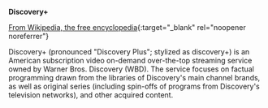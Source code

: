 <!-- markdownlint-disable MD041-->
**Discovery+**<br>

[From Wikipedia, the free encyclopedia](https://en.wikipedia.org/wiki/Discovery%2B){:target="\_blank" rel="noopener noreferrer"}

Discovery+ (pronounced "Discovery Plus"; stylized as discovery+) is an American subscription video on-demand over-the-top streaming service owned by Warner Bros. Discovery (WBD). The service focuses on factual programming drawn from the libraries of Discovery's main channel brands, as well as original series (including spin-offs of programs from Discovery's television networks), and other acquired content.
<!-- markdownlint-enable MD041-->

